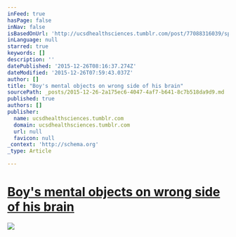 ```yaml
---
inFeed: true
hasPage: false
inNav: false
isBasedOnUrl: 'http://ucsdhealthsciences.tumblr.com/post/77088316039/spheres-of-influence-specific-language-impairment'
inLanguage: null
starred: true
keywords: []
description: ''
datePublished: '2015-12-26T08:16:37.274Z'
dateModified: '2015-12-26T07:59:43.037Z'
author: []
title: "Boy's mental objects on wrong side of his brain"
sourcePath: _posts/2015-12-26-2a175ec6-4047-4af7-b641-8c7b518da9d9.md
published: true
authors: []
publisher:
  name: ucsdhealthsciences.tumblr.com
  domain: ucsdhealthsciences.tumblr.com
  url: null
  favicon: null
_context: 'http://schema.org'
_type: Article

---
```

# [Boy's mental objects on wrong side of his brain][0]
![](http://41.media.tumblr.com/d8b664570c10430f000bef01f84b89f1/tumblr_n17gsd6DZY1qievavo1_500.jpg)

[0]: http://ucsdhealthsciences.tumblr.com/post/77088316039/spheres-of-influence-specific-language-impairment